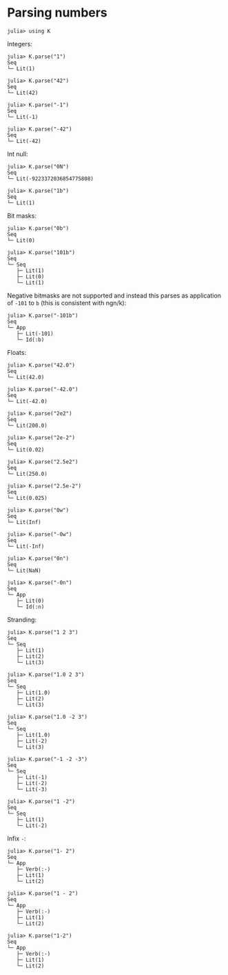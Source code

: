 # Parsing numbers

    julia> using K

Integers:

    julia> K.parse("1")
    Seq
    └─ Lit(1)

    julia> K.parse("42")
    Seq
    └─ Lit(42)

    julia> K.parse("-1")
    Seq
    └─ Lit(-1)

    julia> K.parse("-42")
    Seq
    └─ Lit(-42)

Int null:

    julia> K.parse("0N")
    Seq
    └─ Lit(-9223372036854775808)

    julia> K.parse("1b")
    Seq
    └─ Lit(1)

Bit masks:

    julia> K.parse("0b")
    Seq
    └─ Lit(0)

    julia> K.parse("101b")
    Seq
    └─ Seq
       ├─ Lit(1)
       ├─ Lit(0)
       └─ Lit(1)

Negative bitmasks are not supported and instead this parses as application of
`-101` to `b` (this is consistent with ngn/k):

    julia> K.parse("-101b")
    Seq
    └─ App
       ├─ Lit(-101)
       └─ Id(:b)

Floats:

    julia> K.parse("42.0")
    Seq
    └─ Lit(42.0)

    julia> K.parse("-42.0")
    Seq
    └─ Lit(-42.0)

    julia> K.parse("2e2")
    Seq
    └─ Lit(200.0)

    julia> K.parse("2e-2")
    Seq
    └─ Lit(0.02)

    julia> K.parse("2.5e2")
    Seq
    └─ Lit(250.0)

    julia> K.parse("2.5e-2")
    Seq
    └─ Lit(0.025)

    julia> K.parse("0w")
    Seq
    └─ Lit(Inf)

    julia> K.parse("-0w")
    Seq
    └─ Lit(-Inf)

    julia> K.parse("0n")
    Seq
    └─ Lit(NaN)

    julia> K.parse("-0n")
    Seq
    └─ App
       ├─ Lit(0)
       └─ Id(:n)

Stranding:

    julia> K.parse("1 2 3")
    Seq
    └─ Seq
       ├─ Lit(1)
       ├─ Lit(2)
       └─ Lit(3)

    julia> K.parse("1.0 2 3")
    Seq
    └─ Seq
       ├─ Lit(1.0)
       ├─ Lit(2)
       └─ Lit(3)

    julia> K.parse("1.0 -2 3")
    Seq
    └─ Seq
       ├─ Lit(1.0)
       ├─ Lit(-2)
       └─ Lit(3)

    julia> K.parse("-1 -2 -3")
    Seq
    └─ Seq
       ├─ Lit(-1)
       ├─ Lit(-2)
       └─ Lit(-3)

    julia> K.parse("1 -2")
    Seq
    └─ Seq
       ├─ Lit(1)
       └─ Lit(-2)

Infix `-`:

    julia> K.parse("1- 2")
    Seq
    └─ App
       ├─ Verb(:-)
       ├─ Lit(1)
       └─ Lit(2)

    julia> K.parse("1 - 2")
    Seq
    └─ App
       ├─ Verb(:-)
       ├─ Lit(1)
       └─ Lit(2)

    julia> K.parse("1-2")
    Seq
    └─ App
       ├─ Verb(:-)
       ├─ Lit(1)
       └─ Lit(2)
